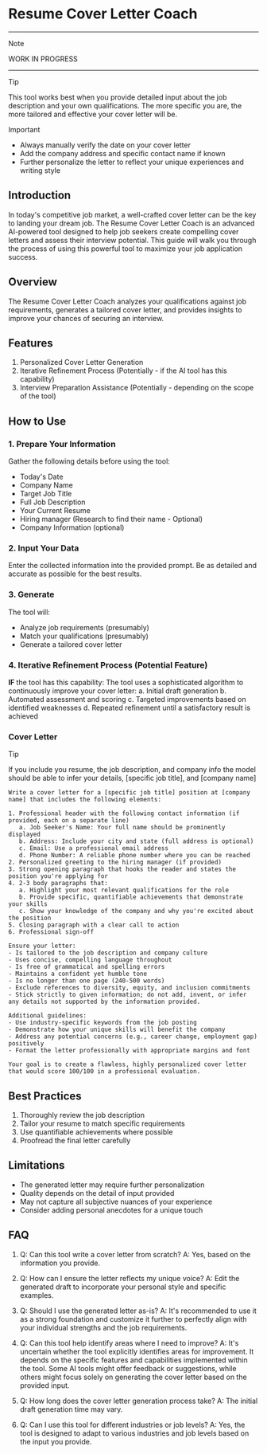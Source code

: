 # Resume Cover Letter Coach

---

> [!NOTE]
> WORK IN PROGRESS

---

> [!TIP]  
> This tool works best when you provide detailed input about the job description and your own qualifications. The more specific you are, the more tailored and effective your cover letter will be.

> [!IMPORTANT]
> - Always manually verify the date on your cover letter
> - Add the company address and specific contact name if known
> - Further personalize the letter to reflect your unique experiences and writing style

## Introduction

In today's competitive job market, a well-crafted cover letter can be the key to landing your dream job. The Resume Cover Letter Coach is an advanced AI-powered tool designed to help job seekers create compelling cover letters and assess their interview potential. This guide will walk you through the process of using this powerful tool to maximize your job application success.

## Overview

The Resume Cover Letter Coach analyzes your qualifications against job requirements, generates a tailored cover letter, and provides insights to improve your chances of securing an interview.

## Features

1.  Personalized Cover Letter Generation
2.  Iterative Refinement Process (Potentially - if the AI tool has this capability) 
3.  Interview Preparation Assistance (Potentially -  depending on the scope of the tool)

## How to Use

### 1. Prepare Your Information

Gather the following details before using the tool:
- Today's Date
- Company Name
- Target Job Title
- Full Job Description
- Your Current Resume
- Hiring manager (Research to find their name - Optional)
- Company Information (optional)

### 2. Input Your Data

Enter the collected information into the provided prompt. Be as detailed and accurate as possible for the best results.

### 3. Generate 

The tool will:
- Analyze job requirements (presumably)
- Match your qualifications (presumably)
- Generate a tailored cover letter

### 4. Iterative Refinement Process (Potential Feature)

**IF** the tool has this capability:
The tool uses a sophisticated algorithm to continuously improve your cover letter:
a. Initial draft generation
b. Automated assessment and scoring
c. Targeted improvements based on identified weaknesses
d. Repeated refinement until a satisfactory result is achieved 


### Cover Letter

> [!TIP]
> If you include you resume, the job description, and company info the model should be able to infer your details, [specific job title], and [company name]

```
Write a cover letter for a [specific job title] position at [company name] that includes the following elements:

1. Professional header with the following contact information (if provided, each on a separate line)
   a. Job Seeker's Name: Your full name should be prominently displayed
   b. Address: Include your city and state (full address is optional)
   c. Email: Use a professional email address
   d. Phone Number: A reliable phone number where you can be reached
2. Personalized greeting to the hiring manager (if provided)
3. Strong opening paragraph that hooks the reader and states the position you're applying for
4. 2-3 body paragraphs that:
   a. Highlight your most relevant qualifications for the role
   b. Provide specific, quantifiable achievements that demonstrate your skills
   c. Show your knowledge of the company and why you're excited about the position
5. Closing paragraph with a clear call to action
6. Professional sign-off

Ensure your letter:
- Is tailored to the job description and company culture
- Uses concise, compelling language throughout
- Is free of grammatical and spelling errors
- Maintains a confident yet humble tone
- Is no longer than one page (240-500 words)
- Exclude references to diversity, equity, and inclusion commitments
- Stick strictly to given information; do not add, invent, or infer any details not supported by the information provided.

Additional guidelines:
- Use industry-specific keywords from the job posting
- Demonstrate how your unique skills will benefit the company
- Address any potential concerns (e.g., career change, employment gap) positively
- Format the letter professionally with appropriate margins and font

Your goal is to create a flawless, highly personalized cover letter that would score 100/100 in a professional evaluation.
```


## Best Practices

1. Thoroughly review the job description
2. Tailor your resume to match specific requirements
3. Use quantifiable achievements where possible
4. Proofread the final letter carefully

## Limitations

- The generated letter may require further personalization
- Quality depends on the detail of input provided
- May not capture all subjective nuances of your experience
- Consider adding personal anecdotes for a unique touch

## FAQ

1. Q: Can this tool write a cover letter from scratch?
   A: Yes, based on the information you provide.

2. Q: How can I ensure the letter reflects my unique voice?
   A: Edit the generated draft to incorporate your personal style and specific examples.

3. Q: Should I use the generated letter as-is?
   A: It's recommended to use it as a strong foundation and customize it further to perfectly align with your individual strengths and the job requirements.

4. Q: Can this tool help identify areas where I need to improve?
   A: It's uncertain whether the tool explicitly identifies areas for improvement. It depends on the specific features and capabilities implemented within the tool. Some AI tools might offer feedback or suggestions, while others might focus solely on generating the cover letter based on the provided input.

5. Q: How long does the cover letter generation process take?
   A: The initial draft generation time may vary.

6. Q: Can I use this tool for different industries or job levels?
   A: Yes, the tool is designed to adapt to various industries and job levels based on the input you provide. 
